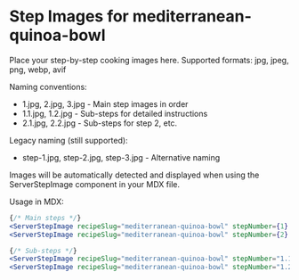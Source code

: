 # Step Images for mediterranean-quinoa-bowl

Place your step-by-step cooking images here. Supported formats: jpg, jpeg, png, webp, avif

Naming conventions:
- 1.jpg, 2.jpg, 3.jpg - Main step images in order
- 1.1.jpg, 1.2.jpg - Sub-steps for detailed instructions
- 2.1.jpg, 2.2.jpg - Sub-steps for step 2, etc.

Legacy naming (still supported):
- step-1.jpg, step-2.jpg, step-3.jpg - Alternative naming

Images will be automatically detected and displayed when using the ServerStepImage component in your MDX file.

Usage in MDX:
```jsx
{/* Main steps */}
<ServerStepImage recipeSlug="mediterranean-quinoa-bowl" stepNumber={1} alt="Step 1" />
<ServerStepImage recipeSlug="mediterranean-quinoa-bowl" stepNumber={2} alt="Step 2" />

{/* Sub-steps */}
<ServerStepImage recipeSlug="mediterranean-quinoa-bowl" stepNumber="1.1" alt="Sub-step 1.1" />
<ServerStepImage recipeSlug="mediterranean-quinoa-bowl" stepNumber="1.2" alt="Sub-step 1.2" />
```
